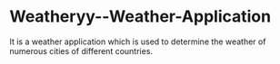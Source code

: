 # Weatheryy--Weather-Application
It is a weather application which is used to determine the weather of numerous cities of different countries.
